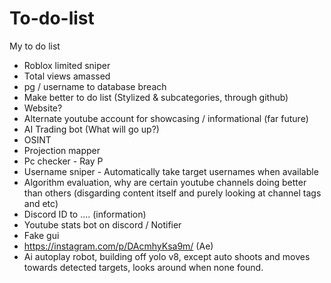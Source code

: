 # To-do-list
My to do list

+ Roblox limited sniper
+ Total views amassed
+ pg / username to database breach
+ Make better to do list (Stylized & subcategories, through github)
+ Website? 
+ Alternate youtube account for showcasing / informational (far future)
+ AI Trading bot (What will go up?)
+ OSINT
+ Projection mapper
+ Pc checker - Ray P
+ Username sniper - Automatically take target usernames when available
+ Algorithm evaluation, why are certain youtube channels doing better than others (disgarding content itself and purely looking at channel tags and etc)
+ Discord ID to .... (information)
+ Youtube stats bot on discord / Notifier
+ Fake gui
+ https://instagram.com/p/DAcmhyKsa9m/ (Ae)
+ Ai autoplay robot, building off yolo v8, except auto shoots and moves towards detected targets, looks around when none found.
